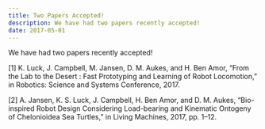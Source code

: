 ```yaml
---
title: Two Papers Accepted!
description: We have had two papers recently accepted!
date: 2017-05-01
---
```


We have had two papers recently accepted!

[1] K. Luck, J. Campbell, M. Jansen, D. M. Aukes, and H. Ben Amor, “From the Lab to the Desert : Fast Prototyping and Learning of Robot Locomotion,” in Robotics: Science and Systems Conference, 2017.

[2] A. Jansen, K. S. Luck, J. Campbell, H. Ben Amor, and D. M. Aukes, “Bio-inspired Robot Design Considering Load-bearing and Kinematic Ontogeny of Chelonioidea Sea Turtles,” in Living Machines, 2017, pp. 1–12.
